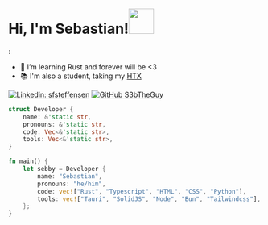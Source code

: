 # Hi, I'm Sebastian!<img src="https://gifdb.com/images/high/cute-wave-small-fox-06runm73dcrrg9ea.gif" width="50"></h2>:

- 🌱 I’m learning Rust and forever will be <3
- 📚 I'm also a student, taking my [HTX](https://en.wikipedia.org/wiki/Higher_Technical_Examination_Programme)


[![Linkedin: sfsteffensen](https://img.shields.io/badge/-Sebastian-blue?style=flat-square&logo=Linkedin&logoColor=white&link=https://www.linkedin.com/in/sfsteffensen/)](https://www.linkedin.com/in/sfsteffensen/)
[![GitHub S3bTheGuy](https://img.shields.io/github/followers/S3bTheGuy?label=follow&style=social)](https://github.com/S3bTheGuy)
```rs
struct Developer {
    name: &'static str,
    pronouns: &'static str,
    code: Vec<&'static str>,
    tools: Vec<&'static str>,
}

fn main() {
    let sebby = Developer {
        name: "Sebastian",
        pronouns: "he/him",
        code: vec!["Rust", "Typescript", "HTML", "CSS", "Python"],
        tools: vec!["Tauri", "SolidJS", "Node", "Bun", "Tailwindcss"],
    };
}
```

<!---
S3bTheGuy/S3bTheGuy is a ✨ special ✨ repository because its `README.md` (this file) appears on your GitHub profile.
You can click the Preview link to take a look at your changes.
--->
